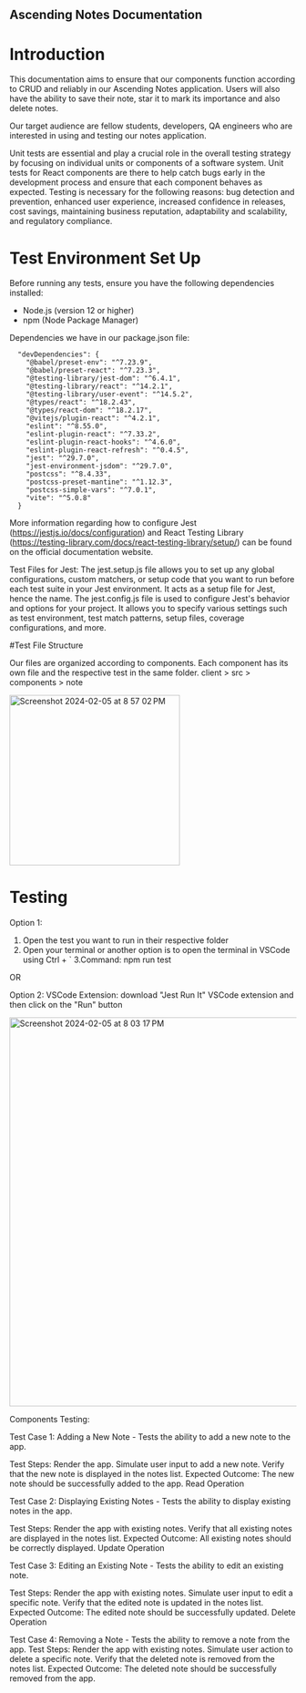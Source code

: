 ## Ascending Notes Documentation

# Introduction

This documentation aims to ensure that our components function according to CRUD and reliably in our Ascending Notes application. Users will also have the ability to save their note, star it to mark its importance and also delete notes.

Our target audience are fellow students, developers, QA engineers who are interested in using and testing our notes application. 

Unit tests are essential and play a crucial role in the overall testing strategy by focusing on individual units or components of a software system. Unit tests for React components are there to help catch bugs early in the development process and ensure that each component behaves as expected. Testing is necessary for the following reasons: bug detection and prevention, enhanced user experience, increased confidence in releases, cost savings, maintaining business reputation, adaptability and scalability, and regulatory compliance.

# Test Environment Set Up

Before running any tests, ensure you have the following dependencies installed: 
- Node.js (version 12 or higher)
- npm (Node Package Manager)




Dependencies we have in our package.json file: 

      "devDependencies": {
        "@babel/preset-env": "^7.23.9",
        "@babel/preset-react": "^7.23.3",
        "@testing-library/jest-dom": "^6.4.1",
        "@testing-library/react": "^14.2.1",
        "@testing-library/user-event": "^14.5.2",
        "@types/react": "^18.2.43",
        "@types/react-dom": "^18.2.17",
        "@vitejs/plugin-react": "^4.2.1",
        "eslint": "^8.55.0",
        "eslint-plugin-react": "^7.33.2",
        "eslint-plugin-react-hooks": "^4.6.0",
        "eslint-plugin-react-refresh": "^0.4.5",
        "jest": "^29.7.0",
        "jest-environment-jsdom": "^29.7.0",
        "postcss": "^8.4.33",
        "postcss-preset-mantine": "^1.12.3",
        "postcss-simple-vars": "^7.0.1",
        "vite": "^5.0.8"
      }

More information regarding how to configure Jest (https://jestjs.io/docs/configuration) and React Testing Library (https://testing-library.com/docs/react-testing-library/setup/) can be found on the official documentation website. 

Test Files for Jest: 
The jest.setup.js file allows you to set up any global configurations, custom matchers, or setup code that you want to run before each test suite in your Jest environment. It acts as a setup file for Jest, hence the name.
The jest.config.js file is used to configure Jest's behavior and options for your project. It allows you to specify various settings such as test environment, test match patterns, setup files, coverage configurations, and more.

#Test File Structure

Our files are organized according to components. Each component has its own file and the respective test in the same folder.
client > src > components > note

<img width="299" alt="Screenshot 2024-02-05 at 8 57 02 PM" src="https://github.com/StacyLafume/Ascending_Notes/assets/102008028/45b37871-b31d-4475-946b-1403629e0699">



# Testing

Option 1: 
1. Open the test you want to run in their respective folder
2. Open your terminal or another option is to open the terminal in VSCode using Ctrl + `
3.Command: npm run test 

OR 

Option 2:
VSCode Extension: download "Jest Run It" VSCode extension and then click on the "Run" button 

<img width="683" alt="Screenshot 2024-02-05 at 8 03 17 PM" src="https://github.com/manderscode/Ascending_Notes/assets/102008028/65c49c8f-d81a-40cf-97c3-aa3401aed3cc">

Components Testing: 

Test Case 1: Adding a New Note - Tests the ability to add a new note to the app.

Test Steps:
Render the app.
Simulate user input to add a new note.
Verify that the new note is displayed in the notes list.
Expected Outcome: The new note should be successfully added to the app.
Read Operation

Test Case 2: Displaying Existing Notes - Tests the ability to display existing notes in the app.

Test Steps:
Render the app with existing notes.
Verify that all existing notes are displayed in the notes list.
Expected Outcome: All existing notes should be correctly displayed.
Update Operation

Test Case 3: Editing an Existing Note - Tests the ability to edit an existing note.

Test Steps:
Render the app with existing notes.
Simulate user input to edit a specific note.
Verify that the edited note is updated in the notes list.
Expected Outcome: The edited note should be successfully updated.
Delete Operation

Test Case 4: Removing a Note - Tests the ability to remove a note from the app.
Test Steps:
Render the app with existing notes.
Simulate user action to delete a specific note.
Verify that the deleted note is removed from the notes list.
Expected Outcome: The deleted note should be successfully removed from the app.









